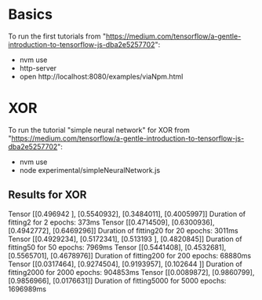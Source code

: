 # Basics

To run the first tutorials from "https://medium.com/tensorflow/a-gentle-introduction-to-tensorflow-js-dba2e5257702":

* nvm use
* http-server
* open http://localhost:8080/examples/viaNpm.html

# XOR

To run the tutorial "simple neural network" for XOR from "https://medium.com/tensorflow/a-gentle-introduction-to-tensorflow-js-dba2e5257702":

* nvm use
* node experimental/simpleNeuralNetwork.js

## Results for XOR

Tensor
    [[0.496942 ],
     [0.5540932],
     [0.3484011],
     [0.4005997]]
Duration of fitting2 for 2 epochs: 373ms
Tensor
    [[0.4714509],
     [0.6300936],
     [0.4942772],
     [0.6469296]]
Duration of fitting20 for 20 epochs: 3011ms
Tensor
    [[0.4929234],
     [0.5172341],
     [0.513193 ],
     [0.4820845]]
Duration of fitting50 for 50 epochs: 7969ms
Tensor
    [[0.5441408],
     [0.4532681],
     [0.5565701],
     [0.4678976]]
Duration of fitting200 for 200 epochs: 68880ms
Tensor
    [[0.0317464],
     [0.9274504],
     [0.9193957],
     [0.102644 ]]
Duration of fitting2000 for 2000 epochs: 904853ms
Tensor
    [[0.0089872],
     [0.9860799],
     [0.9856966],
     [0.0176631]]
Duration of fitting5000 for 5000 epochs: 1696989ms

